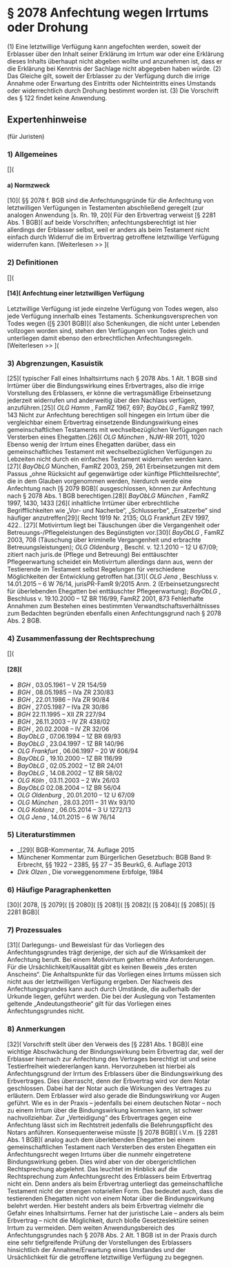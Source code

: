 # § 2078 Anfechtung wegen Irrtums oder Drohung
(1) Eine letztwillige Verfügung kann angefochten werden, soweit der Erblasser über den Inhalt seiner Erklärung im Irrtum war oder eine Erklärung dieses Inhalts überhaupt nicht abgeben wollte und anzunehmen ist, dass er die Erklärung bei Kenntnis der Sachlage nicht abgegeben haben würde.
(2) Das Gleiche gilt, soweit der Erblasser zu der Verfügung durch die irrige Annahme oder Erwartung des Eintritts oder Nichteintritts eines Umstands oder widerrechtlich durch Drohung bestimmt worden ist.
(3) Die Vorschrift des § 122 findet keine Anwendung.
## Expertenhinweise
(für Juristen)
### 1) Allgemeines
[](
#### a) Normzweck
[10]( §§ 2078 f. BGB sind die Anfechtungsgründe für die Anfechtung von letztwilligen Verfügungen in Testamenten abschließend geregelt (zur analogen Anwendung [s. Rn. 19, 20]( Für den Erbvertrag verweist [§ 2281 Abs. 1 BGB]( auf beide Vorschriften; anfechtungsberechtigt ist hier allerdings der Erblasser selbst, weil er anders als beim Testament nicht einfach durch Widerruf die im Erbvertrag getroffene letztwillige Verfügung widerrufen kann.
[Weiterlesen >> ](
### 2) Definitionen
[](
#### [14]( Anfechtung einer letztwilligen Verfügung
Letztwillige Verfügung ist jede einzelne Verfügung von Todes wegen, also jede Verfügung innerhalb eines Testaments. Schenkungsversprechen von Todes wegen ([§ 2301 BGB)]( also Schenkungen, die nicht unter Lebenden vollzogen worden sind, stehen den Verfügungen von Todes gleich und unterliegen damit ebenso den erbrechtlichen Anfechtungsregeln.
[Weiterlesen >> ](
### 3) Abgrenzungen, Kasuistik
[25]( typischer Fall eines Inhaltsirrtums nach § 2078 Abs. 1 Alt. 1 BGB sind Irrtümer über die Bindungswirkung eines Erbvertrages, also die irrige Vorstellung des Erblassers, er könne die vertragsmäßige Erbeinsetzung jederzeit widerrufen und anderweitig über den Nachlass verfügen, anzuführen.[25]( _OLG Hamm_ , FamRZ 1967, 697; _BayObLG_ , FamRZ 1997, 143 Nicht zur Anfechtung berechtigen soll hingegen ein Irrtum über die vergleichbar einem Erbvertrag einsetzende Bindungswirkung eines gemeinschaftlichen Testaments mit wechselbezüglichen Verfügungen nach Versterben eines Ehegatten.[26]( _OLG München_ , NJW-RR 2011, 1020 Ebenso wenig der Irrtum eines Ehegatten darüber, dass ein gemeinschaftliches Testament mit wechselbezüglichen Verfügungen zu Lebzeiten nicht durch ein einfaches Testament widerrufen werden kann.[27]( _BayObLG_ München, FamRZ 2003, 259, 261 Erbeinsetzungen mit dem Passus „ohne Rücksicht auf gegenwärtige oder künftige Pflichtteilsrechte“, die in dem Glauben vorgenommen werden, hierdurch werde eine Anfechtung nach [§ 2079 BGB]( ausgeschlossen, können zur Anfechtung nach § 2078 Abs. 1 BGB berechtigen.[28]( _BayObLG München_ , FamRZ 1997, 1430, 1433
[26]( inhaltliche Irrtümer über erbrechtliche Begrifflichkeiten wie „Vor- und Nacherbe“, „Schlusserbe“, „Ersatzerbe“ sind häufiger anzutreffen[29]( Recht 1919 Nr. 2135; OLG Frankfurt ZEV 1997, 422..
[27]( Motivirrtum liegt bei Täuschungen über die Vergangenheit oder Betreuungs-/Pflegeleistungen des Begünstigten vor.[30]( _BayObLG_ , FamRZ 2003, 708 (Täuschung über kriminelle Vergangenheit und erbrachte Betreuungsleistungen); _OLG Oldenburg_ , Beschl. v. 12.1.2010 – 12 U 67/09; zitiert nach juris.de (Pflege und Betreuung) Bei enttäuschter Pflegeerwartung scheidet ein Motivirrtum allerdings dann aus, wenn der Testierende im Testament selbst Regelungen für verschiedene Möglichkeiten der Entwicklung getroffen hat.[31]( _OLG Jena_ , Beschluss v. 14.01.2015 – 6 W 76/14, jurisPR-FamR 9/2015 Anm. 2 (Erbeinsetzungsrecht für überlebenden Ehegatten bei enttäuschter Pflegeerwartung); _BayObLG_ , Beschluss v. 19.10.2000 – 1Z BR 116/99, FamRZ 2001, 873 Fehlerhafte Annahmen zum Bestehen eines bestimmten Verwandtschaftsverhältnisses zum Bedachten begründen ebenfalls einen Anfechtungsgrund nach § 2078 Abs. 2 BGB.
### 4) Zusammenfassung der Rechtsprechung
[](
#### [28](
* _BGH_ , 03.05.1961 – V ZR 154/59
* _BGH_ , 08.05.1985 – IVa ZR 230/83
* _BGH_ , 22.01.1986 – IVa ZR 90/84
* _BGH_ , 27.05.1987 – IVa ZR 30/86
* _BGH_ 22.11.1995 – XII ZR 227/94
* _BGH_ , 26.11.2003 – IV ZR 438/02
* _BGH_ , 20.02.2008 – IV ZR 32/06
* _BayObLG_ , 07.06.1994 – 1Z BR 69/93
* _BayObLG_ , 23.04.1997 - 1Z BR 140/96
* _OLG Frankfurt_ , 06.06.1997 – 20 W 606/94
* _BayObLG_ , 19.10.2000 – 1Z BR 116/99
* _BayObLG_ , 02.05.2002 – 1Z BR 24/01
* _BayObLG_ , 14.08.2002 – 1Z BR 58/02
* _OLG Köln_ , 03.11.2003 – 2 Wx 26/03
* _BayObLG_ 02.08.2004 – 1Z BR 56/04
* _OLG Oldenburg_ , 20.01.2010 – 12 U 67/09
* _OLG München_ , 28.03.2011 – 31 Wx 93/10
* _OLG Koblenz_ , 06.05.2014 – 3 U 1272/13
* _OLG Jena_ , 14.01.2015 – 6 W 76/14
### 5) Literaturstimmen
* _[29]( BGB-Kommentar, 74. Auflage 2015
* Münchener Kommentar zum Bürgerlichen Gesetzbuch: BGB Band 9: Erbrecht, §§ 1922 – 2385, §§ 27 – 35 BeurkG, 6. Auflage 2013
* _Dirk Olzen_ , Die vorweggenommene Erbfolge, 1984
### 6) Häufige Paragraphenketten
[30]( 2078, [§ 2079]( [§ 2080]( [§ 2081]( [§ 2082]( [§ 2084]( [§ 2085]( [§ 2281 BGB](
### 7) Prozessuales
[31]( Darlegungs- und Beweislast für das Vorliegen des Anfechtungsgrundes trägt derjenige, der sich auf die Wirksamkeit der Anfechtung beruft. Bei einem Motivirrtum gelten erhöhte Anforderungen. Für die Ursächlichkeit/Kausalität gibt es keinen Beweis „des ersten Anscheins“. Die Anhaltspunkte für das Vorliegen eines Irrtums müssen sich nicht aus der letztwilligen Verfügung ergeben. Der Nachweis des Anfechtungsgrundes kann auch durch Umstände, die außerhalb der Urkunde liegen, geführt werden. Die bei der Auslegung von Testamenten geltende „Andeutungstheorie“ gilt für das Vorliegen eines Anfechtungsgrundes nicht.
### 8) Anmerkungen
[32]( Vorschrift stellt über den Verweis des [§ 2281 Abs. 1 BGB]( eine wichtige Abschwächung der Bindungswirkung beim Erbvertrag dar, weil der Erblasser hiernach zur Anfechtung des Vertrages berechtigt ist und seine Testierfreiheit wiedererlangen kann. Hervorzuheben ist hierbei als Anfechtungsgrund der Irrtum des Erblassers über die Bindungswirkung des Erbvertrages. Dies überrascht, denn der Erbvertrag wird vor dem Notar geschlossen. Dabei hat der Notar auch die Wirkungen des Vertrages zu erläutern. Dem Erblasser wird also gerade die Bindungswirkung vor Augen geführt. Wie es in der Praxis – jedenfalls bei einem deutschen Notar – noch zu einem Irrtum über die Bindungswirkung kommen kann, ist schwer nachvollziehbar. Zur „Verteidigung“ des Erbvertrages gegen eine Anfechtung lässt sich im Rechtstreit jedenfalls die Belehrungspflicht des Notars anführen.
Konsequenterweise müsste [§ 2078 BGB]( i.V.m. [§ 2281 Abs. 1 BGB]( analog auch dem überlebenden Ehegatten bei einem gemeinschaftlichen Testament nach Versterben des ersten Ehegatten ein Anfechtungsrecht wegen Irrtums über die nunmehr eingetretene Bindungswirkung geben. Dies wird aber von der obergerichtlichen Rechtsprechung abgelehnt. Das leuchtet im Hinblick auf die Rechtsprechung zum Anfechtungsrecht des Erblassers beim Erbvertrag nicht ein. Denn anders als beim Erbvertrag unterliegt das gemeinschaftliche Testament nicht der strengen notariellen Form. Das bedeutet auch, dass die testierenden Ehegatten nicht von einem Notar über die Bindungswirkung belehrt werden. Hier besteht anders als beim Erbvertrag vielmehr die Gefahr eines Inhaltsirrtums. Ferner hat der juristische Laie – anders als beim Erbvertrag – nicht die Möglichkeit, durch bloße Gesetzeslektüre seinen Irrtum zu vermeiden.
Dem weiten Anwendungsbereich des Anfechtungsgrundes nach § 2078 Abs. 2 Alt. 1 BGB ist in der Praxis durch eine sehr tiefgreifende Prüfung der Vorstellungen des Erblassers hinsichtlich der Annahme/Erwartung eines Umstandes und der Ursächlichkeit für die getroffene letztwillige Verfügung zu begegnen.